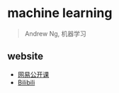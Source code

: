 # machine learning

> Andrew Ng, 机器学习

## website

* [网易公开课](http://open.163.com/special/opencourse/machinelearning.html)
* [Bilibili](https://www.bilibili.com/video/av9912938/index.html)

